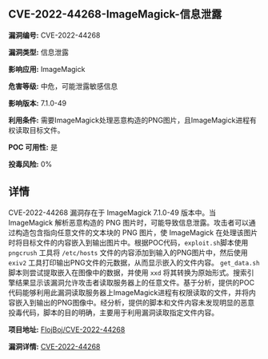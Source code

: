 ## CVE-2022-44268-ImageMagick-信息泄露

**漏洞编号:** CVE-2022-44268

**漏洞类型:** 信息泄露

**影响应用:** ImageMagick

**危害等级:** 中危，可能泄露敏感信息

**影响版本:** 7.1.0-49

**利用条件:** 需要ImageMagick处理恶意构造的PNG图片，且ImageMagick进程有权读取目标文件。

**POC 可用性:** 是

**投毒风险:** 0%

## 详情

CVE-2022-44268 漏洞存在于 ImageMagick 7.1.0-49 版本中。当 ImageMagick 解析恶意构造的 PNG 图片时，可能导致信息泄露。攻击者可以通过构造包含指向任意文件的文本块的 PNG 图片，使 ImageMagick 在处理该图片时将目标文件的内容嵌入到输出图片中。根据POC代码，`exploit.sh`脚本使用 `pngcrush` 工具将 `/etc/hosts` 文件的内容添加到输入的PNG图片中，然后使用 `exiv2` 工具打印输出PNG文件的元数据，从而显示嵌入的文件内容。 `get_data.sh` 脚本则尝试提取嵌入在图像中的数据，并使用 `xxd` 将其转换为原始形式。搜索引擎结果显示该漏洞允许攻击者读取服务器上的任意文件。基于分析，提供的POC代码能够利用此漏洞读取服务器上ImageMagick进程有权限读取的文件，并将内容嵌入到输出的PNG图像中。经分析，提供的脚本和文件内容未发现明显的恶意投毒代码，脚本的目的明确，主要用于利用漏洞读取指定文件内容。

**项目地址:** [FlojBoj/CVE-2022-44268](https://github.com/FlojBoj/CVE-2022-44268)

**漏洞详情:** [CVE-2022-44268](https://nvd.nist.gov/vuln/detail/CVE-2022-44268)